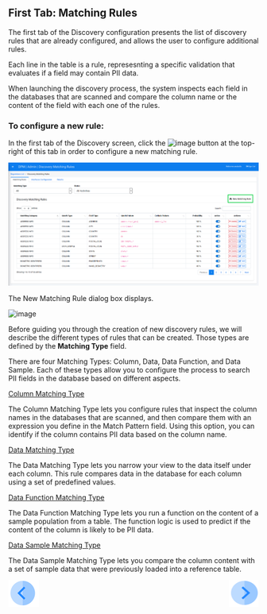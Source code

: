 ## First Tab: Matching Rules

The first tab of the Discovery configuration presents the list of discovery rules that are already configured, and allows the user to configure additional rules. 

Each line in the table is a rule, represesnting a specific validation that evaluates if a field may contain PII data.  

When launching the discovery process, the system inspects each field in the databases that are scanned and compare the column name or the content of the field with each one of the rules. 

### To configure a new rule:

In the first tab of the Discovery screen, click the ![image](../images/ICON_New_Matching_Rule.png) button at the top-right of this tab in order to configure a new matching rule. 

![image](../images/07_12_Discovery_RulesTab_Callout.png)

The New Matching Rule dialog box displays. 

![image](../images/07_1_Discovery_New_Matching_Rule.png)

Before guiding you through the creation of new discovery rules, we will describe the different types of rules that can be created. Those types are defined by the **Matching Type** field. 

There are four Matching Types: Column, Data, Data Function, and Data Sample. Each of these types allow you to configure the process to search PII fields in the database based on different aspects.

[Column Matching Type](03_03_02_Discovery_New_Matching_Rule_Column.md)

The Column Matching Type lets you configure rules that inspect the column names in the databases that are scanned, and then compare them with an expression you define in the Match Pattern field. Using this option, you can identify if the column contains PII data based on the column name.

[Data Matching Type](03_03_03_Discovery_New_Matching_Rule_Data.md)

The Data Matching Type lets you narrow your view to the data itself under each column. This rule compares data in the database for each column using a set of predefined values.

[Data Function Matching Type](03_03_04_Discovery_New_Matching_Rule_DataFunction.md)

The Data Function Matching Type lets you run a function on the content of a sample population from a table. The function logic is used to predict if the content of the column is likely to be PII data.

[Data Sample Matching Type](03_03_05_Discovery_New_Matching_Rule_DataSample.md)

The Data Sample Matching Type lets you compare the column content with a set of sample data that were previously loaded into a reference table.



[![Previous](../images/Previous.png)]( 03_02_Discovery_Login.md)[<img align="right" width="60" height="54" src="../images/Next.png">](03_03_02_Discovery_New_Matching_Rule_Column.md)
